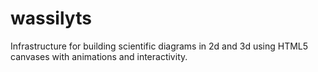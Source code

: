 # wassilyts
Infrastructure for building scientific diagrams in 2d and 3d using HTML5 canvases with animations and interactivity.
